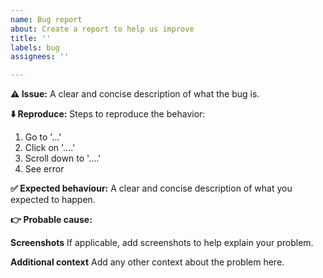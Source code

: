 ```yaml
---
name: Bug report
about: Create a report to help us improve
title: ''
labels: bug
assignees: ''

---
```


**⚠️ Issue:**
A clear and concise description of what the bug is.

**⬇️ Reproduce:**
Steps to reproduce the behavior:
1. Go to '...'
2. Click on '....'
3. Scroll down to '....'
4. See error

**✅ Expected behaviour:**
A clear and concise description of what you expected to happen.


**👉 Probable cause:**

**Screenshots**
If applicable, add screenshots to help explain your problem.


**Additional context**
Add any other context about the problem here.
